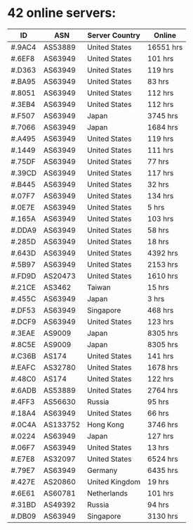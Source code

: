 # 42 online servers:

| ID | ASN | Server Country | Online |
| ------ | ------ | ------ | ------ |
| #.9AC4 | AS53889 | United States | 16551 hrs |
| #.6EF8 | AS63949 | United States | 101 hrs |
| #.D363 | AS63949 | United States | 119 hrs |
| #.BA95 | AS63949 | United States | 83 hrs |
| #.8051 | AS63949 | United States | 112 hrs |
| #.3EB4 | AS63949 | United States | 112 hrs |
| #.F507 | AS63949 | Japan | 3745 hrs |
| #.7066 | AS63949 | Japan | 1684 hrs |
| #.A495 | AS63949 | United States | 119 hrs |
| #.1449 | AS63949 | United States | 111 hrs |
| #.75DF | AS63949 | United States | 77 hrs |
| #.39CD | AS63949 | United States | 117 hrs |
| #.B445 | AS63949 | United States | 32 hrs |
| #.07F7 | AS63949 | United States | 134 hrs |
| #.0E7E | AS63949 | United States | 5 hrs |
| #.165A | AS63949 | United States | 103 hrs |
| #.DDA9 | AS63949 | United States | 58 hrs |
| #.285D | AS63949 | United States | 18 hrs |
| #.643D | AS63949 | United States | 4392 hrs |
| #.5B97 | AS63949 | United States | 2153 hrs |
| #.FD9D | AS20473 | United States | 1610 hrs |
| #.21CE | AS3462 | Taiwan | 15 hrs |
| #.455C | AS63949 | Japan | 3 hrs |
| #.DF53 | AS63949 | Singapore | 468 hrs |
| #.DCF9 | AS63949 | United States | 123 hrs |
| #.3EAE | AS9009 | Japan | 8305 hrs |
| #.8C5E | AS9009 | Japan | 8305 hrs |
| #.C36B | AS174 | United States | 141 hrs |
| #.EAFC | AS32780 | United States | 1678 hrs |
| #.48C0 | AS174 | United States | 122 hrs |
| #.6ADB | AS53889 | United States | 2764 hrs |
| #.4FF3 | AS56630 | Russia | 95 hrs |
| #.18A4 | AS63949 | United States | 66 hrs |
| #.0C4A | AS133752 | Hong Kong | 3746 hrs |
| #.0224 | AS63949 | Japan | 127 hrs |
| #.06F7 | AS63949 | United States | 13 hrs |
| #.E7E8 | AS32097 | United States | 6524 hrs |
| #.79E7 | AS63949 | Germany | 6435 hrs |
| #.427E | AS20860 | United Kingdom | 19 hrs |
| #.6E61 | AS60781 | Netherlands | 101 hrs |
| #.31BD | AS49392 | Russia | 94 hrs |
| #.DB09 | AS63949 | Singapore | 3130 hrs |

